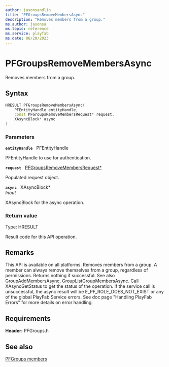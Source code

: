 ```yaml
---
author: jasonsandlin
title: "PFGroupsRemoveMembersAsync"
description: "Removes members from a group."
ms.author: jasonsa
ms.topic: reference
ms.service: playfab
ms.date: 06/20/2023
---
```


# PFGroupsRemoveMembersAsync  

Removes members from a group.  

## Syntax  
  
```cpp
HRESULT PFGroupsRemoveMembersAsync(  
    PFEntityHandle entityHandle,  
    const PFGroupsRemoveMembersRequest* request,  
    XAsyncBlock* async  
)  
```  
  
### Parameters  
  
**`entityHandle`** &nbsp; PFEntityHandle  
  
PFEntityHandle to use for authentication.  
  
**`request`** &nbsp; [PFGroupsRemoveMembersRequest*](../../pfgroupstypes/structs/pfgroupsremovemembersrequest.md)  
  
Populated request object.  
  
**`async`** &nbsp; XAsyncBlock*  
*_Inout_*  
  
XAsyncBlock for the async operation.  
  
  
### Return value
Type: HRESULT
  
Result code for this API operation.
  
## Remarks  
  
This API is available on all platforms. Removes members from a group. A member can always remove themselves from a group, regardless of permissions. Returns nothing if successful. See also GroupAddMembersAsync, GroupListGroupMembersAsync. Call XAsyncGetStatus to get the status of the operation. If the service call is unsuccessful, the async result will be E_PF_ROLE_DOES_NOT_EXIST or any of the global PlayFab Service errors. See doc page "Handling PlayFab Errors" for more details on error handling.
  
## Requirements  
  
**Header:** PFGroups.h
  
## See also  
[PFGroups members](../pfgroups_members.md)  

  
  
